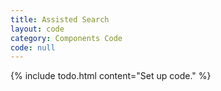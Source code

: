 ```yaml
---
title: Assisted Search
layout: code
category: Components Code
code: null
---
```


{% include todo.html content="Set up code." %}
